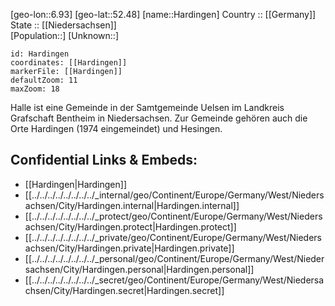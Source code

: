 ﻿---
location: [52.48,6.93] 
mapzoom: [7,12] 
mapmarker: city 
type: City
tags:
- geo/City


SpocWebEntityId: 30770
isDeleted: false
confidential: public

---
[geo-lon::6.93] 
[geo-lat::52.48] 
[name::Hardingen] 
Country :: [[Germany]]  
State :: [[Niedersachsen]]  
[Population::] 
[Unknown::] 


```leaflet
id: Hardingen
coordinates: [[Hardingen]] 
markerFile: [[Hardingen]] 
defaultZoom: 11 
maxZoom: 18
```

Halle ist eine Gemeinde in der Samtgemeinde Uelsen im Landkreis Grafschaft Bentheim in Niedersachsen. 
Zur Gemeinde gehören auch die Orte Hardingen (1974 eingemeindet) und Hesingen. 

## Confidential Links & Embeds: 
- [[Hardingen|Hardingen]]  
- [[../../../../../../../../_internal/geo/Continent/Europe/Germany/West/Niedersachsen/City/Hardingen.internal|Hardingen.internal]] 
- [[../../../../../../../../_protect/geo/Continent/Europe/Germany/West/Niedersachsen/City/Hardingen.protect|Hardingen.protect]] 
- [[../../../../../../../../_private/geo/Continent/Europe/Germany/West/Niedersachsen/City/Hardingen.private|Hardingen.private]] 
- [[../../../../../../../../_personal/geo/Continent/Europe/Germany/West/Niedersachsen/City/Hardingen.personal|Hardingen.personal]] 
- [[../../../../../../../../_secret/geo/Continent/Europe/Germany/West/Niedersachsen/City/Hardingen.secret|Hardingen.secret]] 
